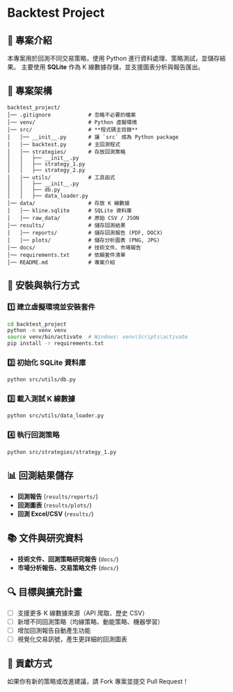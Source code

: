 # Backtest Project

## 📌 專案介紹
本專案用於回測不同交易策略，使用 Python 進行資料處理、策略測試，並儲存結果。
主要使用 **SQLite** 作為 K 線數據存儲，並支援圖表分析與報告匯出。

## 📂 專案架構
```
backtest_project/
│── .gitignore            # 忽略不必要的檔案
│── venv/                 # Python 虛擬環境
│── src/                  # **程式碼主目錄**
│   │── __init__.py       # 讓 `src` 成為 Python package
│   │── backtest.py       # 主回測程式
│   │── strategies/       # 存放回測策略
│   │   ├── __init__.py
│   │   ├── strategy_1.py     
│   │   ├── strategy_2.py     
│   │── utils/            # 工具函式
│   │   ├── __init__.py
│   │   ├── db.py             
│   │   ├── data_loader.py    
│── data/                 # 存放 K 線數據
│   │── kline.sqlite      # SQLite 資料庫
│   │── raw_data/         # 原始 CSV / JSON
│── results/              # 儲存回測結果
│   │── reports/          # 儲存回測報告 (PDF, DOCX)
│   │── plots/            # 儲存分析圖表 (PNG, JPG)
│── docs/                 # 技術文件、市場報告
│── requirements.txt      # 依賴套件清單
│── README.md             # 專案介紹
```

## 🚀 安裝與執行方式

### **1️⃣ 建立虛擬環境並安裝套件**
```sh
cd backtest_project
python -m venv venv
source venv/bin/activate  # Windows: venv\Scripts\activate
pip install -r requirements.txt
```

### **2️⃣ 初始化 SQLite 資料庫**
```sh
python src/utils/db.py
```

### **3️⃣ 載入測試 K 線數據**
```sh
python src/utils/data_loader.py
```

### **4️⃣ 執行回測策略**
```sh
python src/strategies/strategy_1.py
```

## 📊 回測結果儲存
- **回測報告** (`results/reports/`)
- **回測圖表** (`results/plots/`)
- **回測 Excel/CSV** (`results/`)

## 📚 文件與研究資料
- **技術文件、回測策略研究報告** (`docs/`)
- **市場分析報告、交易策略文件** (`docs/`)

## 🔍 目標與擴充計畫
- [ ] 支援更多 K 線數據來源（API 爬取、歷史 CSV）
- [ ] 新增不同回測策略（均線策略、動能策略、機器學習）
- [ ] 增加回測報告自動產生功能
- [ ] 視覺化交易訊號，產生更詳細的回測圖表

## 🤝 貢獻方式
如果你有新的策略或改進建議，請 Fork 專案並提交 Pull Request！

